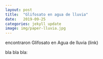```yaml
---
layout: post
title:  "Glifosato en agua de lluvia"
date:   2019-09-25
categories: jekyll update
image: img/paper-lluvia.jpg
---
```

encontraron Glifosato en Agua de lluvia (link)

bla bla bla:
